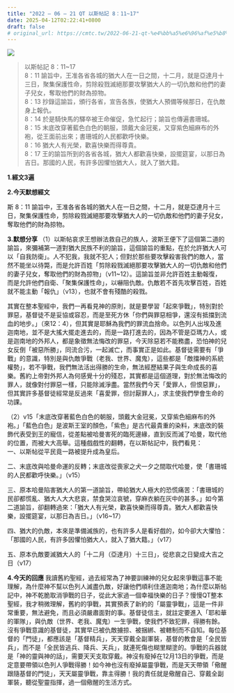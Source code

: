 ```yaml
---
title: "2022 – 06 – 21 QT 以斯帖記 8：11~17"
date: 2025-04-12T02:22:41+0800
draft: false
# original_url: https://cmtc.tw/2022-06-21-qt-%e4%bb%a5%e6%96%af%e5%b8%96%e8%a8%98-8%ef%bc%9a1117
---
```


![](/images/qt.jpg)
> 以斯帖記 8：11\~17  
> 8：11 諭旨中，王准各省各城的猶大人在一日之間，十二月，就是亞達月十三日，聚集保護性命，剪除殺戮滅絕那要攻擊猶大人的一切仇敵和他們的妻子兒女，奪取他們的財為掠物。  
> 8：13 抄錄這諭旨，頒行各省，宣告各族，使猶大人預備等候那日，在仇敵身上報仇。  
> 8：14 於是騎快馬的驛卒被王命催促，急忙起行；諭旨也傳遍書珊城。  
> 8：15 末底改穿著藍色白色的朝服，頭戴大金冠冕，又穿紫色細麻布的外袍，從王面前出來；書珊城的人民都歡呼快樂。  
> 8：16 猶大人有光榮，歡喜快樂而得尊貴。  
> 8：17 王的諭旨所到的各省各城，猶大人都歡喜快樂，設擺筵宴，以那日為吉日。那國的人民，有許多因懼怕猶大人，就入了猶大籍。

**1.經文3遍**

**2.今天默想經文**
  
斯 8：11 諭旨中，王准各省各城的猶大人在一日之間，十二月，就是亞達月十三日，聚集保護性命，剪除殺戮滅絕那要攻擊猶大人的一切仇敵和他們的妻子兒女，奪取他們的財為掠物。

**3.默想分享**
（1）以斯帖哀求王想辦法救自己的族人，波斯王便下了這個第二道的諭旨，來彌補第一道對猶大民族不利的諭旨，這個諭旨的重點，在於允許猶大人可以「自我防衛」。人不犯我，我就不犯人；但對於那些要攻擊殺害我們的敵人，當然不能坐以待斃，而是允許百姓「剪除殺戮滅絕那要攻擊猶大人的一切仇敵和他們的妻子兒女，奪取他們的財為掠物」（v11\~12）。這諭旨並非允許百姓主動報復，而是允許他們自衛、「聚集保護性命」，以嚇阻仇敵。仇敵若不首先攻擊百姓，百姓就不能主動「報仇」（v13），也就不會有殘酷的殺戮。

其實在整本聖經中，我們一再看見神的原則，就是要學習「起來爭戰」，特別對於罪惡，基督徒不是妥協或容忍，而是至死方休「你們與罪惡相爭，還沒有抵擋到流血的地步。」（來12：4），但其實是耶穌為我們的罪流血捨命。以色列人出埃及進迦南地，並不是大搖大擺走進去的，而是一路打進去的，因為不管是亞瑪力人，或是迦南地的外邦人，都是象徵無法悔改的罪惡，今天除惡若不能務盡，恐怕神的兒女反倒「被惡所勝」，同流合污，一起滅亡，而事實正是如此。基督徒需要有「爭戰」的意識，特別是與仇敵爭戰（老我、世界、魔鬼），這些都是「敵擋神的系統權勢」，若不爭戰，我們無法活出得勝的生命，無法經歷結果子與生命成長的喜樂。舊約上帝對外邦人為何感覺十分的殘忍，其實都是這個道理，對於無法悔改的罪人，就像對付罪惡一樣，只能除滅淨盡。當然我們今天「愛罪人，但恨惡罪」，但其實許多基督徒經常是反過來「喜愛罪，但討厭罪人」，求主使我們學會生命的功課。

（2）v15「末底改穿著藍色白色的朝服，頭戴大金冠冕，又穿紫色細麻布的外袍。」「藍色白色」是波斯王室的顏色，「紫色」是古代最貴重的染料，末底改的裝飾代表受到王的寵信，從差點被哈曼害死的臨死邊緣，直到反而滅了哈曼，取代他的位置，而被大大高舉。這種戲戲性的翻轉，在以斯帖記中，我們看見：  
一、以斯帖從平民竟一路被提升成為皇后。

二、末底改與哈曼命運的反轉；末底改從喪家之犬一夕之間取代哈曼，使「書珊城的人民都歡呼快樂。」（v15）

三、原本哈曼陷害猶大人的第一道諭旨，帶給猶大人極大的恐慌痛苦：「書珊城的民卻都慌亂、猶大人大大悲哀，禁食哭泣哀號，穿麻衣躺在灰中的甚多。」如今第二道諭旨，卻翻轉過來：「猶大人有光榮，歡喜快樂而得尊貴。猶大人都歡喜快樂，設擺筵宴，以那日為吉日。」（v16\~17）

四、猶大的仇敵，本來是準備滅族的，也有許多人是看好戲的，如今卻大大懼怕：「那國的人民，有許多因懼怕猶大人，就入了猶大籍。」（v17）

五、原本仇敵要滅猶大人的「十二月（亞達月）十三日」，從悲哀之日變成大吉之日（v17）

**4.今天的回應**
我讀舊約聖經，過去經常為了神要訓練神的兒女起來爭戰這事不能理解，為什麼神不幫以色列人滅盡仇敵，好讓他們順利住進迦南地；為什麼以斯帖記中，神不乾脆取消爭戰的日子，從此大家過一個幸福快樂的日子？慢慢QT整本聖經，我才稍微理解，舊約的爭戰，其實預表了新約的「屬靈爭戰」，這是一件非常重要，無法避免，而且必須嚴肅面對的事。基督徒信主，就註定要進入「耶和華的軍隊」，與仇敵（世界、老我、魔鬼）一生爭戰，使我們不致犯罪，得勝有餘。沒有爭戰意識的基督徒，其實早已被仇敵擄掠、被捆綁、被轄制而不自知。每位基督的「門徒」，都應該是「基督精兵」，天天穿戴全副軍裝，基督的教會是「全民皆兵」，而不是「全民皆逃兵、降兵、天兵」，就連死傷也糊里糊塗的。爭戰的兵器就是「神的靈與神的話」，需要天天支取穿戴。神沒有廢掉在12月13日的爭戰，而是定意要帶領以色列人爭戰得勝！如今神也沒有廢掉屬靈爭戰，而是天天帶領「儆醒跟隨基督的門徒」，天天屬靈爭戰，靠主得勝！我的責任就是儆醒自己、穿戴全副軍裝，聽從聖靈指揮，過一個儆醒的生活方式。
